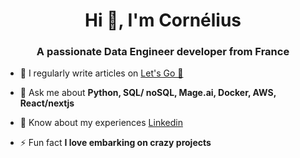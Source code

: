 <h1 align="center">Hi 👋, I'm Cornélius</h1>
<h3 align="center">A passionate Data Engineer developer from France</h3>

- 📝 I regularly write articles on [Let's Go 📖](https://www.linkedin.com/in/corneliusvincent/)

- 💬 Ask me about **Python, SQL/ noSQL, Mage.ai, Docker, AWS, React/nextjs**

- 📄 Know about my experiences [Linkedin]([https://www.linkedin.com/in/corneliusvincent/]](https://glups.uno/my-linkedin))

- ⚡ Fun fact **I love embarking on crazy projects**

